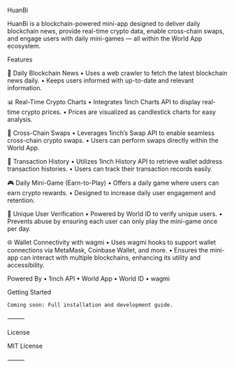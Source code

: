 HuanBi

HuanBi is a blockchain-powered mini-app designed to deliver daily blockchain news, provide real-time crypto data, enable cross-chain swaps, and engage users with daily mini-games — all within the World App ecosystem.

Features

📰 Daily Blockchain News
	•	Uses a web crawler to fetch the latest blockchain news daily.
	•	Keeps users informed with up-to-date and relevant information.

📊 Real-Time Crypto Charts
	•	Integrates 1inch Charts API to display real-time crypto prices.
	•	Prices are visualized as candlestick charts for easy analysis.

🔄 Cross-Chain Swaps
	•	Leverages 1inch’s Swap API to enable seamless cross-chain crypto swaps.
	•	Users can perform swaps directly within the World App.

📜 Transaction History
	•	Utilizes 1inch History API to retrieve wallet address transaction histories.
	•	Users can track their transaction records easily.

🎮 Daily Mini-Game (Earn-to-Play)
	•	Offers a daily game where users can earn crypto rewards.
	•	Designed to increase daily user engagement and retention.

🧠 Unique User Verification
	•	Powered by World ID to verify unique users.
	•	Prevents abuse by ensuring each user can only play the mini-game once per day.

🌐 Wallet Connectivity with wagmi
	•	Uses wagmi hooks to support wallet connections via MetaMask, Coinbase Wallet, and more.
	•	Ensures the mini-app can interact with multiple blockchains, enhancing its utility and accessibility.

Powered By
	•	1inch API
	•	World App
	•	World ID
	•	wagmi

Getting Started

	Coming soon: Full installation and development guide.

⸻

License

MIT License

⸻
